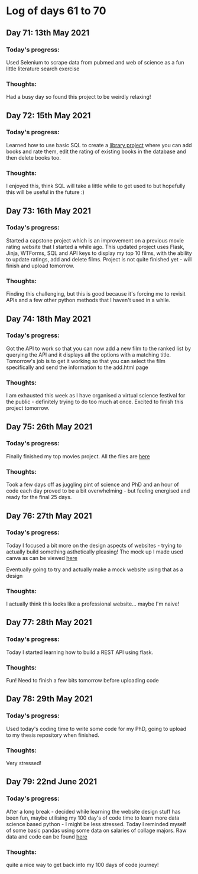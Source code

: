 # Log of days 61 to 70

## Day 71: 13th May 2021

### Today's progress:

Used Selenium to scrape data from pubmed and web of science as a fun little literature search exercise

### Thoughts:

Had a busy day so found this project to be weirdly relaxing! 

## Day 72: 15th May 2021

### Today's progress:

Learned how to use basic SQL to create a [library project](https://github.com/blain1995/100DaysOfCode/blob/main/scripts/days71to80/day72) where you can add books and rate them, edit the rating of existing books in the database and then delete books too.

### Thoughts:

I enjoyed this, think SQL will take a little while to get used to but hopefully this will be useful in the future :)

## Day 73: 16th May 2021

### Today's progress:

Started a capstone project which is an improvement on a previous movie rating website that I started a while ago. This updated project uses Flask, Jinja, WTForms, SQL and API keys to display my top 10 films, with the ability to update ratings, add and delete films. Project is not quite finished yet - will finish and upload tomorrow.

### Thoughts:

Finding this challenging, but this is good because it's forcing me to revisit APIs and a few other python methods that I haven't used in a while.

## Day 74: 18th May 2021

### Today's progress:

Got the API to work so that you can now add a new film to the ranked list by querying the API and it displays all the options with a matching title. Tomorrow's job is to get it working so that you can select the film specifically and send the information to the add.html page

### Thoughts: 

I am exhausted this week as I have organised a virtual science festival for the public - definitely trying to do too much at once. Excited to finish this project tomorrow.

## Day 75: 26th May 2021

### Today's progress:

Finally finished my top movies project. All the files are [here](https://github.com/blain1995/100DaysOfCode/blob/main/scripts/days71to80/day73)

### Thoughts:

Took a few days off as juggling pint of science and PhD and an hour of code each day proved to be a bit overwhelming - but feeling energised and ready for the final 25 days.

## Day 76: 27th May 2021

### Today's progress:

Today I focused a bit more on the design aspects of websites - trying to actually build something asthetically pleasing! The mock up I made used canva as can be viewed [here](https://www.canva.com/design/DAEfsPIQrWw/-C86FMS83tPKtIWdxj8lPw/view?website#4)

Eventually going to try and actually make a mock website using that as a design

### Thoughts:

I actually think this looks like a professional website... maybe I'm naive!

## Day 77: 28th May 2021

### Today's progress:

Today I started learning how to build a REST API using flask. 

### Thoughts:

Fun! Need to finish a few bits tomorrow before uploading code

## Day 78: 29th May 2021

### Today's progress: 

Used today's coding time to write some code for my PhD, going to upload to my thesis repository when finished.

### Thoughts:

Very stressed! 

## Day 79: 22nd June 2021

### Today's progress:

After a long break - decided while learning the website design stuff has been fun, maybe utilising my 100 day's of code time to learn more data science based python - I might be less stressed. Today I reminded myself of some basic pandas using some data on salaries of collage majors.
Raw data and code can be found [here](https://github.com/blain1995/100DaysOfCode/blob/main/scripts/days71to80/day79)

### Thoughts:

quite a nice way to get back into my 100 days of code journey!
